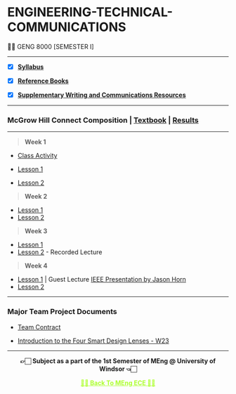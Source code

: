 # ENGINEERING-TECHNICAL-COMMUNICATIONS
👍🏻 GENG 8000 [SEMESTER I]
 
---
 
 - [X] **[Syllabus](https://github.com/Amey-Thakur/ENGINEERING-MATHEMATICS/blob/main/GENG%208010%20%E2%80%93%20Engineering%20Mathematics.pdf)**
 
 - [X] **[Reference Books](https://github.com/Amey-Thakur/ENGINEERING-TECHNICAL-COMMUNICATIONS/tree/main/Reference%20Books)**
 
 - [X] **[Supplementary Writing and Communications Resources](https://github.com/Amey-Thakur/ENGINEERING-TECHNICAL-COMMUNICATIONS/tree/main/Supplementary%20Writing%20and%20Communications%20Resources)**

---

### McGrow Hill Connect Composition | [Textbook](https://github.com/Amey-Thakur/ENGINEERING-TECHNICAL-COMMUNICATIONS/blob/main/McGraw%20Hill%20Connect/McGraw-Hill%20Connect%20Composition%205e.pdf) | [Results](https://github.com/Amey-Thakur/ENGINEERING-TECHNICAL-COMMUNICATIONS/blob/main/McGraw%20Hill%20Connect/Results%20GENG%208000%20in%20Connect.pdf)

---

>**Week 1**

 - [Class Activity](https://github.com/Amey-Thakur/ENGINEERING-TECHNICAL-COMMUNICATIONS/tree/main/Week%201/Class%20Activity)
 
 - [Lesson 1](https://github.com/Amey-Thakur/ENGINEERING-TECHNICAL-COMMUNICATIONS/blob/main/Week%201/Week%201%2C%20Lesson%201%20W23%20(Thursday).pdf)
 - [Lesson 2](https://github.com/Amey-Thakur/ENGINEERING-TECHNICAL-COMMUNICATIONS/blob/main/Week%201/Week%201%2C%20Lesson%202%20W23%20(Tuesday).pdf)
 

>**Week 2**

 - [Lesson 1](https://github.com/Amey-Thakur/ENGINEERING-TECHNICAL-COMMUNICATIONS/blob/main/Week%202/Week%202%2C%20Lesson%201%20W23%20(Thursday).pdf)
 - [Lesson 2](https://github.com/Amey-Thakur/ENGINEERING-TECHNICAL-COMMUNICATIONS/blob/main/Week%202/Week%202%2C%20Lesson%202%20W23%20(Tuesday).pdf)


>**Week 3**

 - [Lesson 1](https://github.com/Amey-Thakur/ENGINEERING-TECHNICAL-COMMUNICATIONS/blob/main/Week%203/Week%203%2C%20Lesson%201%20W23%20(Thursday).pdf)
 - [Lesson 2](https://github.com/Amey-Thakur/ENGINEERING-TECHNICAL-COMMUNICATIONS/blob/main/Week%203/Week%203%2C%20Lesson%202%20Asynchronous%20Content%20-%20Project%20Project%20Description%20Overview.mp4) - Recorded Lecture
 
 
>**Week 4**

 - [Lesson 1](https://github.com/Amey-Thakur/ENGINEERING-TECHNICAL-COMMUNICATIONS/blob/main/Week%204/Week%204%2C%20Lesson%201%20W23%20(Thursday).pdf) | Guest Lecture [IEEE Presentation by Jason Horn](https://github.com/Amey-Thakur/ENGINEERING-TECHNICAL-COMMUNICATIONS/blob/main/Week%204/IEEE%20Engineering%20Presentation%20(Jason%20Horn).pdf)
 - [Lesson 2]()

---

### Major Team Project Documents

 - [Team Contract](https://github.com/Amey-Thakur/ENGINEERING-TECHNICAL-COMMUNICATIONS/blob/main/Major%20Team%20Project%20Documents/Team%20Contract%20.pdf)

 - [Introduction to the Four Smart Design Lenses - W23](https://github.com/Amey-Thakur/ENGINEERING-TECHNICAL-COMMUNICATIONS/blob/main/Major%20Team%20Project%20Documents/Introduction%20to%20the%20Four%20Smart%20Design%20Lenses%20-%20W23.pdf)

---

<p align="center"> <b> 👉🏻 Subject as a part of the 1st Semester of MEng @ University of Windsor 👈🏻 <b> </p>
 
<p align="center"><a href='https://github.com/Amey-Thakur/MENG-ELECTRICAL-AND-COMPUTER-ENGINEERING', style='color: greenyellow;'> ✌🏻 Back To MEng ECE ✌🏻</p>
